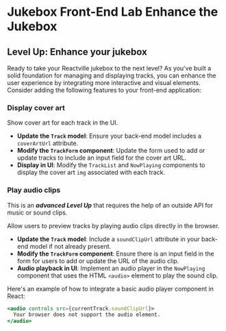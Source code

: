 <h1>
  <span class="headline">Jukebox Front-End Lab</span>
  <span class="subhead">Enhance the Jukebox</span>
</h1>

## Level Up: Enhance your jukebox

Ready to take your Reactville jukebox to the next level? As you've built a solid foundation for managing and displaying tracks, you can enhance the user experience by integrating more interactive and visual elements. Consider adding the following features to your front-end application:

### Display cover art

Show cover art for each track in the UI.

- **Update the `Track` model**: Ensure your back-end model includes a `coverArtUrl` attribute.
- **Modify the `TrackForm` component**: Update the form used to add or update tracks to include an input field for the cover art URL.
- **Display in UI**: Modify the `TrackList` and `NowPlaying` components to display the cover art `img` associated with each track.

### Play audio clips

This is an ***advanced Level Up*** that requires the help of an outside API for music or sound clips.

Allow users to preview tracks by playing audio clips directly in the browser.

- **Update the `Track` model**: Include a `soundClipUrl` attribute in your back-end model if not already present.
- **Modify the `TrackForm` component**: Ensure there is an input field in the form for users to add or update the URL of the audio clip.
- **Audio playback in UI**: Implement an audio player in the `NowPlaying` component that uses the HTML `<audio>` element to play the sound clip.

Here's an example of how to integrate a basic audio player component in React:

```jsx
<audio controls src={currentTrack.soundClipUrl}>
  Your browser does not support the audio element.
</audio>
```
